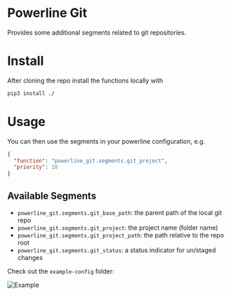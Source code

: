 # Powerline Git

Provides some additional segments related to git repositories.

# Install

After cloning the repo install the functions locally with

```sh
pip3 install ./
```

# Usage

You can then use the segments in your powerline configuration, e.g.

```json
{
  "function": "powerline_git.segments.git_project",
  "priority": 10
}
```

## Available Segments

- `powerline_git.segments.git_base_path`: the parent path of the local git repo
- `powerline_git.segments.git_project`: the project name (folder name)
- `powerline_git.segments.git_project_path`: the path relative to the repo root
- `powerline_git.segments.git_status`: a status indicator for un/staged changes

Check out the `example-config` folder:

![Example](https://raw.github.com/dseebacher/powerline-git/main/doc/example.png)
